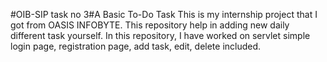 #OIB-SIP task no 3#A Basic To-Do Task 
This is my internship project that I got from OASIS INFOBYTE.
This repository help in adding new daily different task  yourself. In this repository, I have worked on servlet simple login page, registration page, add task, edit, delete included. 
